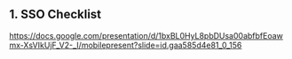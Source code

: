 ## 1. SSO Checklist 

https://docs.google.com/presentation/d/1bxBL0HyL8pbDUsa00abfbfEoawmx-XsVIkUjF_V2-_I/mobilepresent?slide=id.gaa585d4e81_0_156

